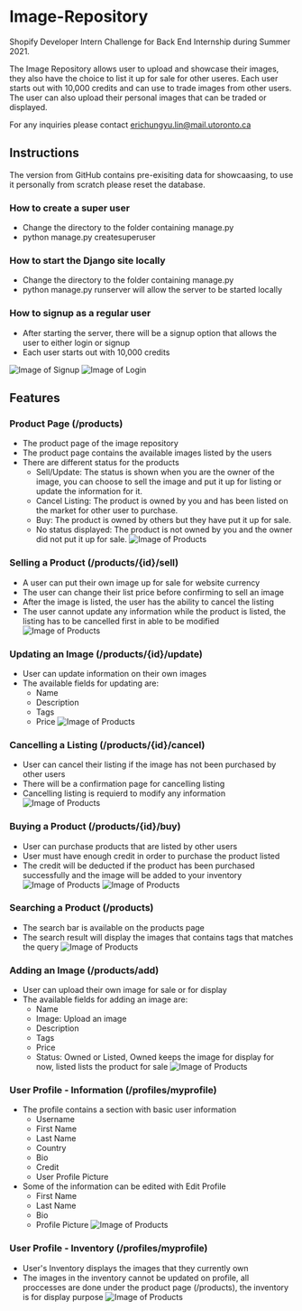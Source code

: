 # Image-Repository

Shopify Developer Intern Challenge for Back End Internship during Summer 2021. 

The Image Repository allows user to upload and showcase their images, they also have the choice to list it up for sale for other useres. Each user starts out with 10,000 credits and can use to trade images from other users. The user can also upload their personal images that can be traded or displayed. 

For any inquiries please contact erichungyu.lin@mail.utoronto.ca

## Instructions

The version from GitHub contains pre-exisiting data for showcaasing, to use it personally from scratch please reset the database.

### How to create a super user
* Change the directory to the folder containing manage.py
* python manage.py createsuperuser

### How to start the Django site locally
* Change the directory to the folder containing manage.py
* python manage.py runserver will allow the server to be started locally

### How to signup as a regular user
* After starting the server, there will be a signup option that allows the user to either login or signup
* Each user starts out with 10,000 credits

![Image of Signup](https://i.imgur.com/JVeFWer.png)
![Image of Login](https://i.imgur.com/gYc3o1R.png)

## Features

### Product Page (/products)
* The product page of the image repository
* The product page contains the available images listed by the users
* There are different status for the products
  * Sell/Update: The status is shown when you are the owner of the image, you can choose to sell the image and put it up for listing or update the information for it.
  * Cancel Listing: The product is owned by you and has been listed on the market for other user to purchase.
  * Buy: The product is owned by others but they have put it up for sale.
  * No status displayed: The product is not owned by you and the owner did not put it up for sale.
![Image of Products](https://i.imgur.com/bOL295T.png)

### Selling a Product (/products/{id}/sell)
* A user can put their own image up for sale for website currency
* The user can change their list price before confirming to sell an image
* After the image is listed, the user has the ability to cancel the listing
* The user cannot update any information while the product is listed, the listing has to be cancelled first in able to be modified
![Image of Products](https://i.imgur.com/RdGu87q.png)

### Updating an Image (/products/{id}/update)
* User can update information on their own images
* The available fields for updating are:
  * Name
  * Description
  * Tags
  * Price
![Image of Products](https://i.imgur.com/CLkFgni.png)

### Cancelling a Listing (/products/{id}/cancel)
* User can cancel their listing if the image has not been purchased by other users
* There will be a confirmation page for cancelling listing
* Cancelling listing is requierd to modify any information
![Image of Products](https://i.imgur.com/mM1Wq2o.png)

### Buying a Product (/products/{id}/buy)
* User can purchase products that are listed by other users
* User must have enough credit in order to purchase the product listed
* The credit will be deducted if the product has been purchased successfully and the image will be added to your inventory
![Image of Products](https://i.imgur.com/LxzUcLj.png)
![Image of Products](https://i.imgur.com/LjUQJw3.png)

### Searching a Product (/products)
* The search bar is available on the products page
* The search result will display the images that contains tags that matches the query
![Image of Products](https://i.imgur.com/ehqhGKL.png)

### Adding an Image (/products/add)
* User can upload their own image for sale or for display
* The available fields for adding an image are:
  * Name
  * Image: Upload an image
  * Description
  * Tags
  * Price
  * Status: Owned or Listed, Owned keeps the image for display for now, listed lists the product for sale
![Image of Products](https://i.imgur.com/nRyAWCS.png)

### User Profile - Information (/profiles/myprofile)
* The profile contains a section with basic user information
  * Username
  * First Name
  * Last Name
  * Country
  * Bio
  * Credit
  * User Profile Picture
* Some of the information can be edited with Edit Profile
  * First Name
  * Last Name
  * Bio
  * Profile Picture
![Image of Products](https://i.imgur.com/we7QulP.png)
 
 ### User Profile - Inventory (/profiles/myprofile)
 * User's Inventory displays the images that they currently own
 * The images in the inventory cannot be updated on profile, all proccesses are done under the product page (/products), the inventory is for display purpose
 ![Image of Products](https://i.imgur.com/zlQ4n73.png)
